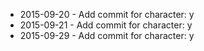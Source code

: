 - 2015-09-20 - Add commit for character: y
- 2015-09-21 - Add commit for character: y
- 2015-09-29 - Add commit for character: y
